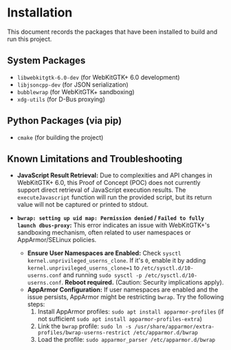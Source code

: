# Installation

This document records the packages that have been installed to build and run this project.

## System Packages

*   `libwebkitgtk-6.0-dev` (for WebKitGTK+ 6.0 development)
*   `libjsoncpp-dev` (for JSON serialization)
*   `bubblewrap` (for WebKitGTK+ sandboxing)
*   `xdg-utils` (for D-Bus proxying)

## Python Packages (via pip)

*   `cmake` (for building the project)

## Known Limitations and Troubleshooting

*   **JavaScript Result Retrieval:** Due to complexities and API changes in WebKitGTK+ 6.0, this Proof of Concept (POC) does not currently support direct retrieval of JavaScript execution results. The `executeJavascript` function will run the provided script, but its return value will not be captured or printed to stdout.

*   **`bwrap: setting up uid map: Permission denied` / `Failed to fully launch dbus-proxy`:** This error indicates an issue with WebKitGTK+'s sandboxing mechanism, often related to user namespaces or AppArmor/SELinux policies.
    *   **Ensure User Namespaces are Enabled:** Check `sysctl kernel.unprivileged_userns_clone`. If it's `0`, enable it by adding `kernel.unprivileged_userns_clone=1` to `/etc/sysctl.d/10-userns.conf` and running `sudo sysctl -p /etc/sysctl.d/10-userns.conf`. **Reboot required.** (Caution: Security implications apply).
    *   **AppArmor Configuration:** If user namespaces are enabled and the issue persists, AppArmor might be restricting `bwrap`. Try the following steps:
        1.  Install AppArmor profiles: `sudo apt install apparmor-profiles` (if not sufficient `sudo apt install apparmor-profiles-extra`)
        2.  Link the `bwrap` profile: `sudo ln -s /usr/share/apparmor/extra-profiles/bwrap-userns-restrict /etc/apparmor.d/bwrap`
        3.  Load the profile: `sudo apparmor_parser /etc/apparmor.d/bwrap`

